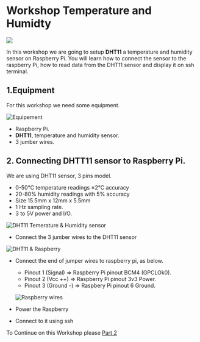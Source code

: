 # Workshop Temperature and Humidty

![](https://github.com/opendevices/iot.apps/blob/master/workshop2/iot.png)

In this workshop we are going to setup **DHT11** a temperature and humidity sensor
on Raspberry Pi. You will learn how to connect the sensor to the raspberry Pi, how to
read data from the DHT11 sensor and display it on ssh terminal.


## 1.Equipment

For this workshop we need some equipment.

![Equipement](https://github.com/opendevices/iot.apps/blob/master/workshop-temperature-humidty-dht11-dht22/all.jpg)

- Raspberry Pi.
- **DHT11**, temperature and humidity sensor.
- 3 jumber wires.


## 2. Connecting DHTT11 sensor to Raspberry Pi.

We are using DHT11 sensor, 3 pins model.

 - 0-50°C temperature readings ±2°C accuracy
 - 20-80% humidity readings with 5% accuracy
 - Size 15.5mm x 12mm x 5.5mm
 - 1 Hz sampling rate.
 - 3 to 5V power and I/O.

![DHT11 Temerature & Humidity sensor](https://github.com/opendevices/iot.apps/blob/master/workshop-temperature-humidty-dht11-dht22/dht11.jpg)


 * Connect the 3 jumber wires to the DHT11 sensor  

 ![DHT11 & Raspberry](https://github.com/opendevices/iot.apps/blob/master/workshop-temperature-humidty-dht11-dht22/dht11rpi.jpg)

 * Connect the end of jumper wires to raspberry pi, as below.
   - Pinout 1 (Signal)   =>   Raspberry Pi pinout BCM4 (GPCLOk0).
   - Pinout 2 (Vcc ++)   =>   Raspberry Pi pinout 3v3 Power.
   - Pinout 3 (Ground -) =>    Raspbery Pi pinout 6 Ground.

   ![Raspberry wires](https://github.com/opendevices/iot.apps/blob/master/workshop-temperature-humidty-dht11-dht22/rpiwires.jpg)

 * Power the Raspberry
 * Connect to it using ssh



To Continue on this Workshop please [Part
2](https://github.com/opendevices/iot.apps/blob/master/workshop-temperature-humidty-dht11-dht22/part2.md)
